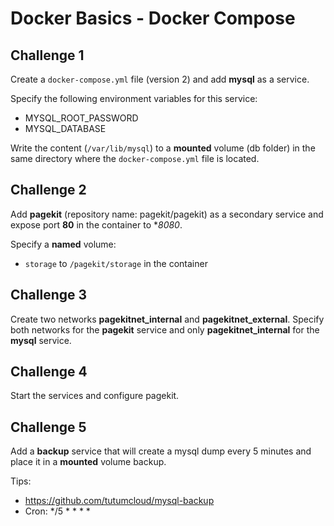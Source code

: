 # Docker Basics - Docker Compose

## Challenge 1

Create a `docker-compose.yml` file (version 2) and add **mysql** as a service.

Specify the following environment variables for this service:
- MYSQL_ROOT_PASSWORD
- MYSQL_DATABASE

Write the content (`/var/lib/mysql`) to a **mounted** volume (db folder) in the same directory where the `docker-compose.yml` file is located.

## Challenge 2

Add **pagekit** (repository name: pagekit/pagekit) as a secondary service and expose port **80** in the container to **8080*.

Specify a **named** volume:
- `storage` to `/pagekit/storage` in the container

## Challenge 3

Create two networks **pagekitnet_internal** and **pagekitnet_external**. Specify both networks for the **pagekit** service and only **pagekitnet_internal** for the **mysql** service.

## Challenge 4

Start the services and configure pagekit.

## Challenge 5

Add a **backup** service that will create a mysql dump every 5 minutes and place it in a **mounted** volume backup.

Tips: 
 - https://github.com/tutumcloud/mysql-backup
 - Cron: */5 * * * *
